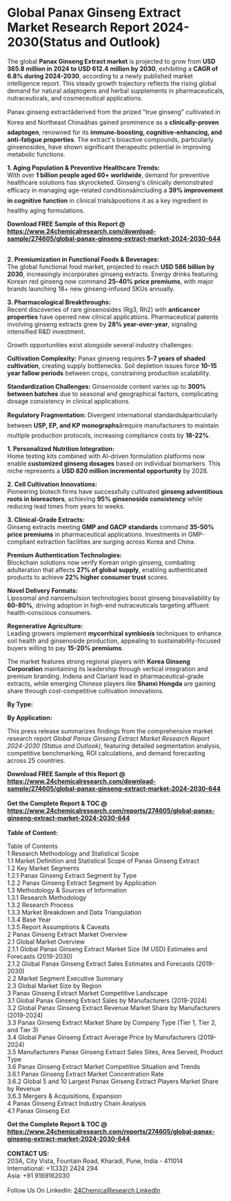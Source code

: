 <h1>Global Panax Ginseng Extract Market Research Report 2024-2030(Status and Outlook)</h1><p>The global <strong>Panax Ginseng Extract market</strong> is projected to grow from <strong>USD 365.8 million in 2024 to USD 612.4 million by 2030</strong>, exhibiting a <strong>CAGR of 6.8% during 2024-2030</strong>, according to a newly published market intelligence report. This steady growth trajectory reflects the rising global demand for natural adaptogens and herbal supplements in pharmaceuticals, nutraceuticals, and cosmeceutical applications.</p><p>Panax ginseng extractâderived from the prized "true ginseng" cultivated in Korea and Northeast Chinaâhas gained prominence as a <strong>clinically-proven adaptogen</strong>, renowned for its <strong>immune-boosting, cognitive-enhancing, and anti-fatigue properties</strong>. The extract's bioactive compounds, particularly ginsenosides, have shown significant therapeutic potential in improving metabolic functions.</p><p><strong>1. Aging Population &amp; Preventive Healthcare Trends:</strong><br>
With over <strong>1 billion people aged 60+ worldwide</strong>, demand for preventive healthcare solutions has skyrocketed. Ginseng's clinically demonstrated efficacy in managing age-related conditionsâincluding a <strong>39% improvement in cognitive function</strong> in clinical trialsâpositions it as a key ingredient in healthy aging formulations.</p><div><b>Download FREE Sample of this Report @ 
            <a href="https://www.24chemicalresearch.com/download-sample/274605/global-panax-ginseng-extract-market-2024-2030-644">
            https://www.24chemicalresearch.com/download-sample/274605/global-panax-ginseng-extract-market-2024-2030-644</a></b></div><br><p><strong>2. Premiumization in Functional Foods &amp; Beverages:</strong><br>
The global functional food market, projected to reach <strong>USD 586 billion by 2030</strong>, increasingly incorporates ginseng extracts. Energy drinks featuring Korean red ginseng now command <strong>25-40% price premiums</strong>, with major brands launching 18+ new ginseng-infused SKUs annually.</p><p><strong>3. Pharmacological Breakthroughs:</strong><br>
Recent discoveries of rare ginsenosides (Rg3, Rh2) with <strong>anticancer properties</strong> have opened new clinical applications. Pharmaceutical patents involving ginseng extracts grew by <strong>28% year-over-year</strong>, signaling intensified R&amp;D investment.</p><p>Growth opportunities exist alongside several industry challenges:</p><p><strong>Cultivation Complexity:</strong> Panax ginseng requires <strong>5-7 years of shaded cultivation</strong>, creating supply bottlenecks. Soil depletion issues force <strong>10-15 year fallow periods</strong> between crops, constraining production scalability.</p><p><strong>Standardization Challenges:</strong> Ginsenoside content varies up to <strong>300% between batches</strong> due to seasonal and geographical factors, complicating dosage consistency in clinical applications.</p><p><strong>Regulatory Fragmentation:</strong> Divergent international standardsâparticularly between <strong>USP, EP, and KP monographs</strong>ârequire manufacturers to maintain multiple production protocols, increasing compliance costs by <strong>18-22%</strong>.</p><p><strong>1. Personalized Nutrition Integration:</strong><br>
Home testing kits combined with AI-driven formulation platforms now enable <strong>customized ginseng dosages</strong> based on individual biomarkers. This niche represents a <strong>USD 820 million incremental opportunity</strong> by 2028.</p><p><strong>2. Cell Cultivation Innovations:</strong><br>
Pioneering biotech firms have successfully cultivated <strong>ginseng adventitious roots in bioreactors</strong>, achieving <strong>95% ginsenoside consistency</strong> while reducing lead times from years to weeks.</p><p><strong>3. Clinical-Grade Extracts:</strong><br>
Ginseng extracts meeting <strong>GMP and GACP standards</strong> command <strong>35-50% price premiums</strong> in pharmaceutical applications. Investments in GMP-compliant extraction facilities are surging across Korea and China.</p><p><strong>Premium Authentication Technologies:</strong><br>
    Blockchain solutions now verify Korean origin ginseng, combating adulteration that affects <strong>27% of global supply</strong>, enabling authenticated products to achieve <strong>22% higher consumer trust</strong> scores.</p><p><strong>Novel Delivery Formats:</strong><br>
    Liposomal and nanoemulsion technologies boost ginseng bioavailability by <strong>60-80%</strong>, driving adoption in high-end nutraceuticals targeting affluent health-conscious consumers.</p><p><strong>Regenerative Agriculture:</strong><br>
    Leading growers implement <strong>mycorrhizal symbiosis</strong> techniques to enhance soil health and ginsenoside production, appealing to sustainability-focused buyers willing to pay <strong>15-20% premiums</strong>.</p><p>The market features strong regional players with <strong>Korea Ginseng Corporation</strong> maintaining its leadership through vertical integration and premium branding. Indena and Clariant lead in pharmaceutical-grade extracts, while emerging Chinese players like <strong>Shanxi Hongda</strong> are gaining share through cost-competitive cultivation innovations.</p><p><strong>By Type:</strong></p><p><strong>By Application:</strong></p><p>This press release summarizes findings from the comprehensive market research report <em>Global Panax Ginseng Extract Market Research Report 2024-2030 (Status and Outlook)</em>, featuring detailed segmentation analysis, competitive benchmarking, ROI calculations, and demand forecasting across 25 countries.</p><div><b>Download FREE Sample of this Report @ 
            <a href="https://www.24chemicalresearch.com/download-sample/274605/global-panax-ginseng-extract-market-2024-2030-644">
            https://www.24chemicalresearch.com/download-sample/274605/global-panax-ginseng-extract-market-2024-2030-644</a></b></div><br><div><b>Get the Complete Report & TOC @ 
            <a href="https://www.24chemicalresearch.com/reports/274605/global-panax-ginseng-extract-market-2024-2030-644">
            https://www.24chemicalresearch.com/reports/274605/global-panax-ginseng-extract-market-2024-2030-644</a></b></div><br>
            <b>Table of Content:</b><p>Table of Contents<br />
1 Research Methodology and Statistical Scope<br />
1.1 Market Definition and Statistical Scope of Panax Ginseng Extract<br />
1.2 Key Market Segments<br />
1.2.1 Panax Ginseng Extract Segment by Type<br />
1.2.2 Panax Ginseng Extract Segment by Application<br />
1.3 Methodology & Sources of Information<br />
1.3.1 Research Methodology<br />
1.3.2 Research Process<br />
1.3.3 Market Breakdown and Data Triangulation<br />
1.3.4 Base Year<br />
1.3.5 Report Assumptions & Caveats<br />
2 Panax Ginseng Extract Market Overview<br />
2.1 Global Market Overview<br />
2.1.1 Global Panax Ginseng Extract Market Size (M USD) Estimates and Forecasts (2019-2030)<br />
2.1.2 Global Panax Ginseng Extract Sales Estimates and Forecasts (2019-2030)<br />
2.2 Market Segment Executive Summary<br />
2.3 Global Market Size by Region<br />
3 Panax Ginseng Extract Market Competitive Landscape<br />
3.1 Global Panax Ginseng Extract Sales by Manufacturers (2019-2024)<br />
3.2 Global Panax Ginseng Extract Revenue Market Share by Manufacturers (2019-2024)<br />
3.3 Panax Ginseng Extract Market Share by Company Type (Tier 1, Tier 2, and Tier 3)<br />
3.4 Global Panax Ginseng Extract Average Price by Manufacturers (2019-2024)<br />
3.5 Manufacturers Panax Ginseng Extract Sales Sites, Area Served, Product Type<br />
3.6 Panax Ginseng Extract Market Competitive Situation and Trends<br />
3.6.1 Panax Ginseng Extract Market Concentration Rate<br />
3.6.2 Global 5 and 10 Largest Panax Ginseng Extract Players Market Share by Revenue<br />
3.6.3 Mergers & Acquisitions, Expansion<br />
4 Panax Ginseng Extract Industry Chain Analysis<br />
4.1 Panax Ginseng Ext</p><div><b>Get the Complete Report & TOC @ 
            <a href="https://www.24chemicalresearch.com/reports/274605/global-panax-ginseng-extract-market-2024-2030-644">
            https://www.24chemicalresearch.com/reports/274605/global-panax-ginseng-extract-market-2024-2030-644</a></b></div><br><b>CONTACT US:</b><br>
            203A, City Vista, Fountain Road, Kharadi, Pune, India - 411014<br>
            International: +1(332) 2424 294<br>
            Asia: +91 9169162030 <br><br>
            Follow Us On LinkedIn: <a href="https://www.linkedin.com/company/24chemicalresearch/">24ChemicalResearch LinkedIn</a>
